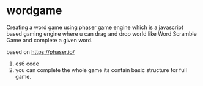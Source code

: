 # wordgame
Creating a word game using phaser game engine which is a javascript based gaming engine where u can drag and drop world like Word Scramble Game and complete a given word.

based on https://phaser.io/

1. es6 code
2. you can complete the whole game its contain basic structure for full game.
